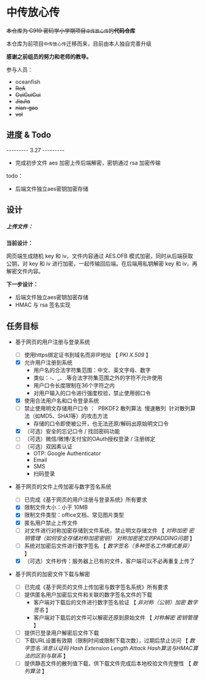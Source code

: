 # 中传放心传

<del>本仓库为 C919 密码学小学期项目`中传放心传`的<strong>代码仓库</strong></del>

本仓库为前项目`中传放心传`迁移而来，目前由本人独自完善升级

**感谢之前组员的努力和老师的教导。**

参与人员：
* oceanfish
* <del>ReA
* <del>GuiGuiGui
* <del>JiaJia
* <del>nian-gao
* <del>vol

## 进度 & Todo

--------- 3.27 ---------
* 完成初步文件 aes 加密上传后端解密，密钥通过 rsa 加密传输

todo：
* 后端文件独立aes密钥加密存储

## 设计

##### 上传文件：

**当前设计：**

网页端生成随机 key 和 iv，文件内容通过 AES.OFB 模式加密，同时从后端获取公钥，对 key 和 iv 进行加密，一起传输回后端。在后端用私钥解密 key 和 iv，再解密文件内容。

**下一步设计：**
* 后端文件独立aes密钥加密存储
* HMAC 与 rsa 签名实现

## 任务目标

- 基于网页的用户注册与登录系统
  - [ ] 使用https绑定证书到域名而非IP地址 【 *PKI* *X.509* 】
  - [x] 允许用户注册到系统 
    - 用户名的合法字符集范围：中文、英文字母、数字
    - 类似：-、_、.等合法字符集范围之外的字符不允许使用
    - 用户口令长度限制在36个字符之内
    - 对用户输入的口令进行强度校验，禁止使用弱口令
  - [x] 使用合法用户名和口令登录系统 
  - [ ] 禁止使用明文存储用户口令 ： 
    ​	PBKDF2
    ​	散列算法
    ​	慢速散列
    ​	针对散列算法（如MD5、SHA1等）的攻击方法
    - 存储的口令即使被公开，也无法还原/解码出原始明文口令
  - [x] （可选）安全的忘记口令 / 找回密码功能 
  - [ ] （可选）微信/微博/支付宝的OAuth授权登录 / 注册绑定 
  - [ ] （可选）双因素认证 
    - OTP: Google Authenticator
    - Email
    - SMS
    - 扫码登录
- 基于网页的文件上传加密与数字签名系统
  - [ ] 已完成《基于网页的用户注册与登录系统》所有要求
  - [x] 限制文件大小：小于 10MB
  - [x] 限制文件类型：office文档、常见图片类型
  - [x] 匿名用户禁止上传文件
  - [ ] 对文件进行对称加密存储到文件系统，禁止明文存储文件 【 *对称加密* *密钥管理（如何安全存储对称加密密钥）* *对称加密密文的PADDING问题* 】
  - [ ] 系统对加密后文件进行数字签名 【 *数字签名（多种签名工作模式差异）* 】
  - [x] （可选）文件秒传：服务器上已有的文件，客户端可以不必再重复上传了

- 基于网页的加密文件下载与解密

  - [ ] 已完成《基于网页的文件上传加密与数字签名系统》所有要求
  - [ ] 提供匿名用户加密后文件和关联的数字签名文件的下载
    - 客户端对下载后的文件进行数字签名验证 【 *非对称（公钥）加密* *数字签名* 】
    - 客户端对下载后的文件可以解密还原到原始文件 【 *对称解密* *密钥管理* 】
  - [ ] 提供已登录用户解密后文件下载
  - [ ] 下载URL设置有效期（限制时间或限制下载次数），过期后禁止访问 【 *数字签名* *消息认证码* *Hash Extension Length Attack* *Hash算法与HMAC算法的区别与联系* 】
  - [ ] 提供静态文件的散列值下载，供下载文件完成后本地校验文件完整性 【 *散列算法* 】
